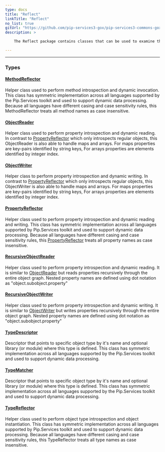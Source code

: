 ```yaml
---
type: docs
title: "Reflect"
linkTitle: "Reflect"
no_list: true
gitUrl: "https://github.com/pip-services3-gox/pip-services3-commons-gox"
description: >

    The Reflect package contains classes that can be used to examine the properties, methods and type of a class. In addition, it can be used to dynamically set the values of a property and create objects of a specific type.

---
```

---

<div class="module-body"> 

### Types

#### [MethodReflector](method_reflector)
Helper class used to perform method introspection and dynamic invocation.
This class has symmetric implementation across all languages supported
by the Pip.Services toolkit and used to support dynamic data processing.
Because all languages have different casing and case sensitivity rules,
this MethodReflector treats all method names as case insensitive.

#### [ObjectReader](object_reader)
Helper class used to perform property introspection and dynamic reading.
In contrast to [PropertyReflector](property_reflector) which only introspects regular objects,
this ObjectReader is also able to handle maps and arrays.
For maps properties are key-pairs identified by string keys,
For arrays properties are elements identified by integer index.

#### [ObjectWriter](object_writer)
Helper class to perform property introspection and dynamic writing.
In contrast to [PropertyReflector](property_reflector) which only introspects regular objects,
this ObjectWriter is also able to handle maps and arrays.
For maps properties are key-pairs identified by string keys,
For arrays properties are elements identified by integer index.

#### [PropertyReflector](property_reflector)
Helper class used to perform property introspection and dynamic reading and writing.
This class has symmetric implementation across all languages supported
by Pip.Services toolkit and used to support dynamic data processing.
Because all languages have different casing and case sensitivity rules,
this [PropertyReflector](property_reflector) treats all property names as case insensitive.

#### [RecursiveObjectReader](recursive_object_reader)
Helper class used to perform property introspection and dynamic reading.
It is similar to [ObjectReader](object_reader) but reads properties recursively
through the entire object graph. Nested property names are defined
using dot notation as "object.subobject.property"

#### [RecursiveObjectWriter](recursive_object_writer)
Helper class used to perform property introspection and dynamic writing.
It is similar to [ObjectWriter](object_writer) but writes properties recursively
through the entire object graph. Nested property names are defined
using dot notation as "object.subobject.property"

#### [TypeDescriptor](type_descriptor)
Descriptor that points to specific object type by it's name
and optional library (or module) where this type is defined.
This class has symmetric implementation across all languages supported
by the Pip.Services toolkit and used to support dynamic data processing.

#### [TypeMatcher](type_matcher)
Descriptor that points to specific object type by it's name
and optional library (or module) where this type is defined.
This class has symmetric implementation across all languages supported
by the Pip.Services toolkit and used to support dynamic data processing.

#### [TypeReflector](type_reflector)
Helper class used to perform object type introspection and object instantiation.
This class has symmetric implementation across all languages supported
by Pip.Services toolkit and used to support dynamic data processing.
Because all languages have different casing and case sensitivity rules,
this TypeReflector treats all type names as case insensitive.

</div>
